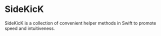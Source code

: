 # SideKicK
SideKicK is a collection of convenient helper methods in Swift to promote speed and intuitiveness.
